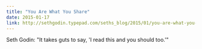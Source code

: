 ```yaml
---
title: "You Are What You Share"
date: 2015-01-17
link: http://sethgodin.typepad.com/seths_blog/2015/01/you-are-what-you-share.html
---
```

 Seth Godin: "It takes guts to say, 'I read this and you should too.'"
